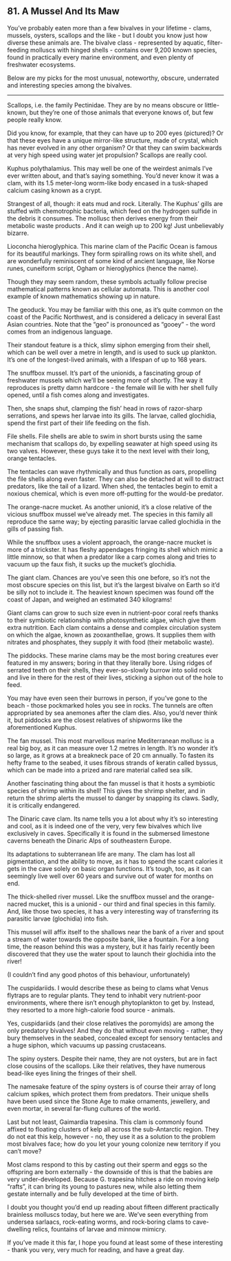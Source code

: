 
## 81. A Mussel And Its Maw

You’ve probably eaten more than a few bivalves in your lifetime - clams, mussels, oysters, scallops and the like - but I doubt you know just how diverse these animals are. The bivalve class - represented by aquatic, filter-feeding molluscs with hinged shells - contains over 9,200 known species, found in practically every marine environment, and even plenty of freshwater ecosystems.

Below are my picks for the most unusual, noteworthy, obscure, underrated and interesting species among the bivalves.

* * *

Scallops, i.e. the family Pectinidae. They are by no means obscure or little-known, but they’re one of those animals that everyone knows of, but few people really know.

Did you know, for example, that they can have up to 200 eyes (pictured)? Or that these eyes have a unique mirror-like structure, made of crystal, which has never evolved in any other organism? Or that they can swim backwards at very high speed using water jet propulsion? Scallops are really cool.

Kuphus polythalamius. This may well be one of the weirdest animals I’ve ever written about, and that’s saying something. You’d never know it was a clam, with its 1.5 meter-long worm-like body encased in a tusk-shaped calcium casing known as a crypt.

Strangest of all, though: it eats mud and rock. Literally. The Kuphus’ gills are stuffed with chemotrophic bacteria, which feed on the hydrogen sulfide in the debris it consumes. The mollusc then derives energy from their metabolic waste products . And it can weigh up to 200 kg! Just unbelievably bizarre.

Lioconcha hieroglyphica. This marine clam of the Pacific Ocean is famous for its beautiful markings. They form spiralling rows on its white shell, and are wonderfully reminiscent of some kind of ancient language, like Norse runes, cuneiform script, Ogham or hieroglyphics (hence the name).

Though they may seem random, these symbols actually follow precise mathematical patterns known as cellular automata. This is another cool example of known mathematics showing up in nature.

The geoduck. You may be familiar with this one, as it’s quite common on the coast of the Pacific Northwest, and is considered a delicacy in several East Asian countries. Note that the “geo” is pronounced as “gooey” - the word comes from an indigenous language.

Their standout feature is a thick, slimy siphon emerging from their shell, which can be well over a metre in length, and is used to suck up plankton. It’s one of the longest-lived animals, with a lifespan of up to 168 years.

The snuffbox mussel. It’s part of the unionids, a fascinating group of freshwater mussels which we’ll be seeing more of shortly. The way it reproduces is pretty damn hardcore - the female will lie with her shell fully opened, until a fish comes along and investigates.

Then, she snaps shut, clamping the fish’ head in rows of razor-sharp serrations, and spews her larvae into its gills. The larvae, called glochidia, spend the first part of their life feeding on the fish.

File shells. File shells are able to swim in short bursts using the same mechanism that scallops do, by expelling seawater at high speed using its two valves. However, these guys take it to the next level with their long, orange tentacles.

The tentacles can wave rhythmically and thus function as oars, propelling the file shells along even faster. They can also be detached at will to distract predators, like the tail of a lizard. When shed, the tentacles begin to emit a noxious chemical, which is even more off-putting for the would-be predator.

The orange-nacre mucket. As another unionid, it’s a close relative of the vicious snuffbox mussel we’ve already met. The species in this family all reproduce the same way; by ejecting parasitic larvae called glochidia in the gills of passing fish.

While the snuffbox uses a violent approach, the orange-nacre mucket is more of a trickster. It has fleshy appendages fringing its shell which mimic a little minnow, so that when a predator like a carp comes along and tries to vacuum up the faux fish, it sucks up the mucket’s glochidia.

The giant clam. Chances are you’ve seen this one before, so it’s not the most obscure species on this list, but it’s the largest bivalve on Earth so it’d be silly not to include it. The heaviest known specimen was found off the coast of Japan, and weighed an estimated 340 kilograms!

Giant clams can grow to such size even in nutrient-poor coral reefs thanks to their symbiotic relationship with photosynthetic algae, which give them extra nutrition. Each clam contains a dense and complex circulation system on which the algae, known as zooxanthellae, grows. It supplies them with nitrates and phosphates, they supply it with food (their metabolic waste).

The piddocks. These marine clams may be the most boring creatures ever featured in my answers; boring in that they literally bore. Using ridges of serrated teeth on their shells, they ever-so-slowly burrow into solid rock and live in there for the rest of their lives, sticking a siphon out of the hole to feed.

You may have even seen their burrows in person, if you’ve gone to the beach - those pockmarked holes you see in rocks. The tunnels are often appropriated by sea anemones after the clam dies. Also, you’d never think it, but piddocks are the closest relatives of shipworms like the aforementioned Kuphus.

The fan mussel. This most marvellous marine Mediterranean mollusc is a real big boy, as it can measure over 1.2 metres in length. It’s no wonder it’s so large, as it grows at a breakneck pace of 20 cm annually. To fasten its hefty frame to the seabed, it uses fibrous strands of keratin called byssus, which can be made into a prized and rare material called sea silk.

Another fascinating thing about the fan mussel is that it hosts a symbiotic species of shrimp within its shell! This gives the shrimp shelter, and in return the shrimp alerts the mussel to danger by snapping its claws. Sadly, it is critically endangered.

The Dinaric cave clam. Its name tells you a lot about why it’s so interesting and cool, as it is indeed one of the very, very few bivalves which live exclusively in caves. Specifically it is found in the submersed limestone caverns beneath the Dinaric Alps of southeastern Europe.

Its adaptations to subterranean life are many. The clam has lost all pigmentation, and the ability to move, as it has to spend the scant calories it gets in the cave solely on basic organ functions. It’s tough, too, as it can seemingly live well over 60 years and survive out of water for months on end.

The thick-shelled river mussel. Like the snuffbox mussel and the orange-nacred mucket, this is a unionid - our third and final species in this family. And, like those two species, it has a very interesting way of transferring its parasitic larvae (glochidia) into fish.

This mussel will affix itself to the shallows near the bank of a river and spout a stream of water towards the opposite bank, like a fountain. For a long time, the reason behind this was a mystery, but it has fairly recently been discovered that they use the water spout to launch their glochidia into the river!

(I couldn’t find any good photos of this behaviour, unfortunately)

The cuspidariids. I would describe these as being to clams what Venus flytraps are to regular plants. They tend to inhabit very nutrient-poor environments, where there isn’t enough phytoplankton to get by. Instead, they resorted to a more high-calorie food source - animals.

Yes, cuspidariids (and their close relatives the poromyids) are among the only predatory bivalves! And they do that without even moving - rather, they bury themselves in the seabed, concealed except for sensory tentacles and a huge siphon, which vacuums up passing crustaceans.

The spiny oysters. Despite their name, they are not oysters, but are in fact close cousins of the scallops. Like their relatives, they have numerous bead-like eyes lining the fringes of their shell.

The namesake feature of the spiny oysters is of course their array of long calcium spikes, which protect them from predators. Their unique shells have been used since the Stone Age to make ornaments, jewellery, and even mortar, in several far-flung cultures of the world.

Last but not least, Gaimardia trapesina. This clam is commonly found affixed to floating clusters of kelp all across the sub-Antarctic region. They do not eat this kelp, however - no, they use it as a solution to the problem most bivalves face; how do you let your young colonize new territory if you can’t move?

Most clams respond to this by casting out their sperm and eggs so the offspring are born externally - the downside of this is that the babies are very under-developed. Because G. trapesina hitches a ride on moving kelp “rafts”, it can bring its young to pastures new, while also letting them gestate internally and be fully developed at the time of birth.

I doubt you thought you’d end up reading about fifteen different practically brainless molluscs today, but here we are. We’ve seen everything from undersea sarlaacs, rock-eating worms, and rock-boring clams to cave-dwelling relics, fountains of larvae and minnow mimicry.

If you’ve made it this far, I hope you found at least some of these interesting - thank you very, very much for reading, and have a great day.

